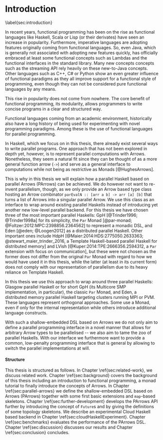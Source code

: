 # Introduction
\label{sec:introduction}

In recent years, functional programming has been on the rise as functional
languages like Haskell, Scala or Lisp (or their derivates) have seen an increase in popularity.
Furthermore, imperative languages are adopting features
originally coming from functional languages. So, even Java, which is
generally not associated with adopting new features quickly, has officially
embraced at least some functional concepts such as Lambdas and the functional
interfaces in the standard library. Many new concepts concepts such as
the streaming API rely heavily on these new-to-Java concepts.
Other languages such as C++, C# or Python show an even greater influence of functional
paradigms as they all improve support for a functional style of programming, even
though they can not be considered pure functional languages by any means.

This rise in popularity does not come from nowhere. The core benefit
of functional programming, its modularity, allows programmers
to write concise programs in a clear and structured way.

Functional languages coming from an academic environment,
historically also have a long history of being used for 
experimenting with novel programming paradigms. Among these is
the use of functional languages for parallel programming.

In Haskell, which we focus on in this thesis, there already exist several
ways to write parallel programs.
One approach that has not been explored in depth yet, however, is to represent
parallel computations with Arrows. Nonetheless, they seem a natural fit since they can be
thought of as a more general function arrow
(`->`) and serve as a general interface to computations while not being as
restrictive as Monads [@HughesArrows].

This is why in this thesis
we will explain how a parallel Haskell based on parallel Arrows (PArrows) can be achieved.
We do however not want to re-invent parallelism, though, as we only provide an
Arrow based type class hosting an Arrow combinator
`parEvalN :: [arr a b] -> arr [a] [b]` that turns a list of Arrows into a
singular parallel Arrow. We use this class as an interface to wrap around existing
parallel Haskells instead of introducing yet another new low-level parallel
backend.
For this thesis we have chosen three of the most important parallel Haskells:
GpH [@Trinder1996; @Trinder1998a] for its simplicity,
the `Par` Monad [@par-monad; @Foltzer:2012:MPC:2398856.2364562]
to represent a monadic DSL, and Eden [@eden; @Loogen2012] as a
distributed parallel Haskell. Other important ones
include HdpH [@Maier:2014:HDS:2775050.2633363; @stewart_maier_trinder_2016, a Template Haskell-based parallel Haskell for distributed memory]
and LVish [@Kuper:2014:TPE:2666356.2594312, a `Par` extension with focus on communication],
but these were not chosen as the former does not differ from the original
`Par` Monad with regard to how we would have used it in this thesis,
while the latter (at least in its current form) does not comply with
our representation of parallelism due to its heavy reliance on Template Haskell.

In this thesis we use this approach to wrap around three parallel Haskells:
Glasgow parallel Haskell or for short GpH
(its Multicore SMP implementation, in particular), the classic
`Par` Monad, and Eden, a distributed memory parallel Haskell targeting
clusters running MPI or PVM. These languages represent orthogonal approaches.
Some use a Monad, even if only for the internal representation
while others introduce additional language constructs.

With such a shallow-embedded DSL based on Arrows we do
not only aim to define a parallel programming
interface in a novel manner that allows for arbitrary Arrow types to be parallelised --
we also aim to tame the zoo of parallel Haskells.
With our interface we furthermore want to provide a common,
low-penalty programming interface that is general by allowing
to switch the parallel implementations at will.

#### Structure

This thesis is structured as follows. In Chapter \ref{sec:related-work}, we discuss
related work. Chapter \ref{sec:background} covers the background of this thesis
including an introduction to functional programming, a monad tutorial to finally
introduce the concepts of Arrows.
In Chapter \ref{sec:parallel-arrows} we define the shallow-embedded DSL based on Arrows (PArrows)
together with some first basic extensions and `map`-based skeletons.
Chapter \ref{sec:further-development} develops the PArrows API further
by introducing the concept of `Future`s and by giving the definitions of some topology
skeletons. We describe an experimental Cloud Haskell based backend in Chapter \ref{sec:cloudHaskellExperiment}.
Chapter \ref{sec:benchmarks} evaluates the performance of the PArrows DSL.
Chapter \ref{sec:discussion} discusses our results and Chapter \ref{sec:conclusion} concludes.
